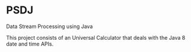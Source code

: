 # PSDJ
Data Stream Processing using Java 

This project consists of an Universal Calculator that deals with the Java 8 date and time APIs.
